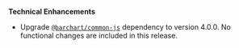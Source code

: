 **Technical Enhancements**

* Upgrade [`@barchart/common-js`](https://github.com/barchart/common-js) dependency to version 4.0.0. No functional changes are included in this release.